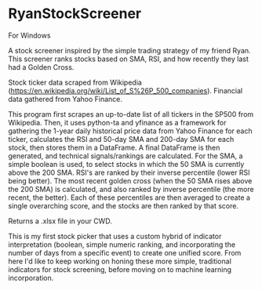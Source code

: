 # RyanStockScreener

For Windows

A stock screener inspired by the simple trading strategy of my friend Ryan.  This screener ranks stocks based on SMA, RSI, and how recently they last had a Golden Cross.

Stock ticker data scraped from Wikipedia (https://en.wikipedia.org/wiki/List_of_S%26P_500_companies).  Financial data gathered from Yahoo Finance.

This program first scrapes an up-to-date list of all tickers in the SP500 from Wikipedia.  Then, it uses python-ta and yfinance as a framework for gathering the 1-year daily historical price data from Yahoo Finance for each ticker, calculates the RSI and 50-day SMA and 200-day SMA for each stock, then stores them in a DataFrame.  A final DataFrame is then generated, and technical signals/rankings are calculated.  For the SMA, a simple boolean is used, to select stocks in which the 50 SMA is currently above the 200 SMA.  RSI's are ranked by their inverse percentile (lower RSI being better).  The most recent golden cross (when the 50 SMA rises above the 200 SMA) is calculated, and also ranked by inverse percentile (the more recent, the better).  Each of these percentiles are then averaged to create a single overarching score, and the stocks are then ranked by that score.

Returns a .xlsx file in your CWD.

This is my first stock picker that uses a custom hybrid of indicator interpretation (boolean, simple numeric ranking, and incorporating the number of days from a specific event) to create one unified score.  From here I'd like to keep working on honing these more simple, traditional indicators for stock screening, before moving on to machine learning incorporation.



